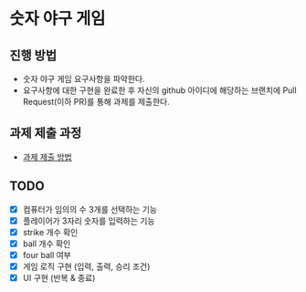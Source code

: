 # 숫자 야구 게임

## 진행 방법

* 숫자 야구 게임 요구사항을 파악한다.
* 요구사항에 대한 구현을 완료한 후 자신의 github 아이디에 해당하는 브랜치에 Pull Request(이하 PR)를 통해 과제를 제출한다.

## 과제 제출 과정

* [과제 제출 방법](https://github.com/next-step/nextstep-docs/tree/master/precourse)

## TODO

*[x] 컴퓨터가 임의의 수 3개를 선택하는 기능
*[x] 플레이어가 3자리 숫자를 입력하는 기능
*[x] strike 개수 확인
*[x] ball 개수 확인
*[x] four ball 여부
*[x] 게임 로직 구현 (입력, 출력, 승리 조건)
*[x] UI 구현 (반복 & 종료)
